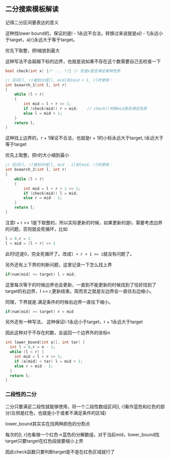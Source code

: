 ## 二分搜索模板解读

记得二分区间要表达的意义


这种找lower bound的，保证的是l - 1永远不合法，转换过来说就是a[l - 1]永远小于target，a[r]永远大于等于target。

优先下取整，把l缩放到最大

这种写法不会超越下标的边界，也就是说如果不存在这个数需要自己去检查一下
```cpp
bool check(int x) {/* ... */} // 检查x是否满足某种性质

// 区间[l, r]被划分成[l, mid]和[mid + 1, r]时使用：
int bsearch_1(int l, int r)
{
    while (l < r)
    {
        int mid = l + r >> 1;
        if (check(mid)) r = mid;    // check()判断mid是否满足性质
        else l = mid + 1;
    }
    return l;
}
```

这种找上边界的，r + 1保证不合法，也就是r + 1的小标永远大于target, l永远大于等于target

优先上取整，把r的大小缩到最小
```cpp
// 区间[l, r]被划分成[l, mid - 1]和[mid, r]时使用：
int bsearch_2(int l, int r)
{
    while (l < r)
    {
        int mid = l + r + 1 >> 1;
        if (check(mid)) l = mid;
        else r = mid - 1;
    }
    return l;
}
```

注意l + r >> 1是下取整的，所以实际更新的时候，如果更新的是l，需要考虑边界的问题，否则就会死循环，比如

```cpp
l = 0,r = 1
l = mid = (l + r) >> 1 
```

此时l还是0，完全死循环了。改成`l + r + 1 >> 1`就没有问题了。

另外还有上下界的判断问题，这里记录一下怎么找上界

```cpp
if(num[mid] <= target) l = mid;
```

这里每次等于的时候边界也会更新，一直到不能更新的时候找到了恰好找到了target的右边界，l == r,更新结束。简而言之就是左边界会一直往右边缩小。

同理，下界就是.满足条件的时候右边界一直往下缩小。

```cpp
if(num[mid] >= target) r = mid
```

另外还有一种写法， 这种保证l-1永远小于target，r + 1永远大于target

因此这种对于不存在的数，会返回一个边界外的坐标n
```cpp
int lower_bound(int a[], int tar) {
  int l = 0,r = n - 1;
  while (l < r) {
    int mid = l + r >> 1;
    if (a[mid] < tar) l = mid + 1;
    else r = mid - 1;
  }
  return l;
}
```

### 二段性的二分

二分只要满足二段性就能够使用，将一个二段性数组区间[l, r]看作蓝色和红色的部分(左侧是红色，也就是小于或者不满足条件的区域)

lower_bound其实实在找两种颜色的分割点

每次的[l, r]也看做一个红色->蓝色的分解数组，对于当前mid，lower_bound找target只要target在红色段就要缩小上界

因此check函数只要判断target是不是在红色区域就行了
